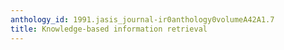 ```yaml
---
anthology_id: 1991.jasis_journal-ir0anthology0volumeA42A1.7
title: Knowledge-based information retrieval
---
```

